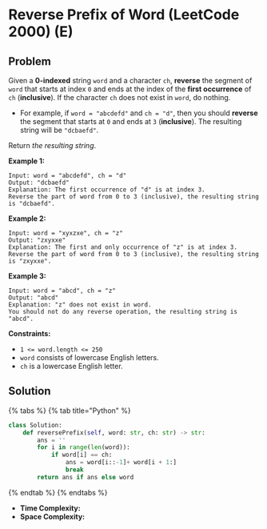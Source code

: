 # Reverse Prefix of Word (LeetCode 2000) (E)

## Problem

Given a **0-indexed** string `word` and a character `ch`, **reverse** the segment of `word` that starts at index `0` and ends at the index of the **first occurrence** of `ch` (**inclusive**). If the character `ch` does not exist in `word`, do nothing.

* For example, if `word = "abcdefd"` and `ch = "d"`, then you should **reverse** the segment that starts at `0` and ends at `3` (**inclusive**). The resulting string will be `"dcbaefd"`.

Return _the resulting string_.

**Example 1:**

```
Input: word = "abcdefd", ch = "d"
Output: "dcbaefd"
Explanation: The first occurrence of "d" is at index 3. 
Reverse the part of word from 0 to 3 (inclusive), the resulting string is "dcbaefd".
```

**Example 2:**

```
Input: word = "xyxzxe", ch = "z"
Output: "zxyxxe"
Explanation: The first and only occurrence of "z" is at index 3.
Reverse the part of word from 0 to 3 (inclusive), the resulting string is "zxyxxe".
```

**Example 3:**

```
Input: word = "abcd", ch = "z"
Output: "abcd"
Explanation: "z" does not exist in word.
You should not do any reverse operation, the resulting string is "abcd".
```

**Constraints:**

* `1 <= word.length <= 250`
* `word` consists of lowercase English letters.
* `ch` is a lowercase English letter.

## Solution&#x20;

{% tabs %}
{% tab title="Python" %}
```python
class Solution:
    def reversePrefix(self, word: str, ch: str) -> str:
        ans = ''
        for i in range(len(word)):
            if word[i] == ch:     
                ans = word[i::-1]+ word[i + 1:]
                break
        return ans if ans else word
```
{% endtab %}
{% endtabs %}

* **Time Complexity:**&#x20;
* **Space Complexity:**&#x20;
